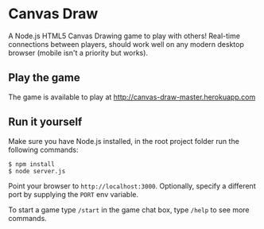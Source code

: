 # Canvas Draw
A Node.js HTML5 Canvas Drawing game to play with others!
Real-time connections between players, should work well on any modern desktop browser (mobile isn't a priority but works).

## Play the game

The game is available to play at http://canvas-draw-master.herokuapp.com

## Run it yourself

Make sure you have Node.js installed, in the root project folder run the following commands:
```
$ npm install
$ node server.js
```

Point your browser to `http://localhost:3000`. Optionally, specify
a different port by supplying the `PORT` env variable.

To start a game type `/start` in the game chat box, type `/help` to see more commands.
